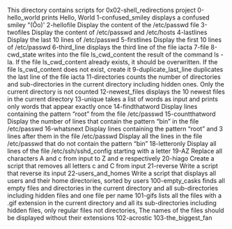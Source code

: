 This directory contains scripts for 0x02-shell_redirections project
0-hello_world prints Hello, World
1-confused_smiley  displays a confused smiley "(Ôo)'
2-hellofile Display the content of the /etc/passwd file
3-twofiles Display the content of /etc/passwd and /etc/hosts
4-lastlines Display the last 10 lines of /etc/passwd
5-firstlines Display the first 10 lines of /etc/passwd
6-third_line  displays the third line of the file iacta
7-file
8-cwd_state writes into the file ls_cwd_content the result of the command ls -la. If the file ls_cwd_content already exists, it should be overwritten. If the file ls_cwd_content does not exist, create it
9-duplicate_last_line  duplicates the last line of the file iacta
11-directories counts the number of directories and sub-directories in the current directory including hidden ones. Only the current directory is not counted
12-newest_files displays the 10 newest files in the current directory
13-unique takes a list of words as input and prints only words that appear exactly once
14-findthatword Display lines containing the pattern “root” from the file /etc/passwd
15-countthatword Display the number of lines that contain the pattern “bin” in the file /etc/passwd
16-whatsnext Display lines containing the pattern “root” and 3 lines after them in the file /etc/passwd
Display all the lines in the file /etc/passwd that do not contain the pattern “bin” 
18-letteronly Display all lines of the file /etc/ssh/sshd_config starting with a letter
19-AZ Replace all characters A and c from input to Z and e respectively
20-hiago Create a script that removes all letters c and C from input
21-reverse Write a script that reverse its input
22-users_and_homes Write a script that displays all users and their home directories, sorted by users
100-empty_casks finds all empty files and directories in the current directory and all sub-directories including hidden files and one file per name
101-gifs lists all the files with a .gif extension in the current directory and all its sub-directories including hidden files, only regular files not directories, The names of the files should be displayed without their extensions
102-acrostic
103-the_biggest_fan

